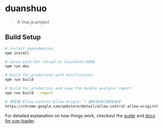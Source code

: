 # duanshuo

> A Vue.js project

## Build Setup

``` bash
# install dependencies
npm install

# serve with hot reload at localhost:8080
npm run dev

# build for production with minification
npm run build

# build for production and view the bundle analyzer report
npm run build --report

# 请安装 Allow-Control-Allow-Origin: * 插件来进行跨域请求
https://chrome.google.com/webstore/detail/allow-control-allow-origi/nlfbmbojpeacfghkpbjhddihlkkiljbi
```

For detailed explanation on how things work, checkout the [guide](http://vuejs-templates.github.io/webpack/) and [docs for vue-loader](http://vuejs.github.io/vue-loader).
